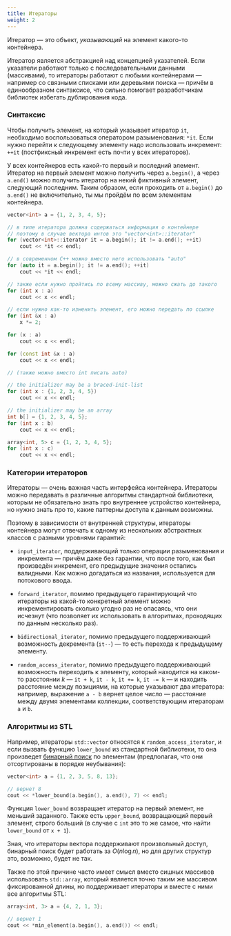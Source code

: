 ```yaml
---
title: Итераторы
weight: 2
---
```


Итератор — это объект, *указывающий* на элемент какого-то контейнера.

Итератор является абстракцией над концепцией указателей. Если указатели работают только с последовательными данными (массивами), то итераторы работают с любыми контейнерами — например со связными списками или деревьями поиска — причём в единообразном синтаксисе, что сильно помогает разработчикам библиотек избегать дублирования кода.

### Синтаксис

Чтобы получить элемент, на который указывает итератор `it`, необходимо воспользоваться оператором разыменования: `*it`. Если нужно перейти к следующему элементу надо использовать инкремент: `++it` (постфиксный инкремент есть почти у всех итераторов).

У всех контейнеров есть какой-то первый и последний элемент. Итератор на первый элемент можно получить через `a.begin()`, а через `a.end()` можно получить итератор на некий фиктивный элемент, следующий последним. Таким образом, если проходить от `a.begin()` до `a.end()` не включительно, ты мы пройдём по всем элементам контейнера.

```cpp
vector<int> a = {1, 2, 3, 4, 5};

// в типе итератора должна содержаться информация о контейнере
// поэтому в случае вектора интов это "vector<int>::iterator"
for (vector<int>::iterator it = a.begin(); it != a.end(); ++it)
    cout << *it << endl;

// в современном C++ можно вместо него использовать "auto"
for (auto it = a.begin(); it != a.end(); ++it)
    cout << *it << endl;

// также если нужно пройтись по всему массиву, можно сжать до такого
for (int x : a)
    cout << x << endl;

// если нужно как-то изменить элемент, его можно передать по ссылке
for (int &x : a)
    x *= 2;

for (x : a)
    cout << x << endl;

for (const int &x : a)
    cout << x << endl;

// (также можно вместо int писать auto)

// the initializer may be a braced-init-list
for (int x : {1, 2, 3, 4, 5})
    cout << x << endl;

// the initializer may be an array
int b[] = {1, 2, 3, 4, 5};
for (int x : b)
    cout << x << endl;

array<int, 5> c = {1, 2, 3, 4, 5};
for (int x : c)
    cout << x << endl;
```

### Категории итераторов

Итераторы — очень важная часть интерфейса контейнера. Итераторы можно передавать в различные алгоритмы стандартной библиотеки, которым не обязательно знать про внутреннее устройство контейнера, но нужно знать про то, какие паттерны доступа к данным возможны.

Поэтому в зависимости от внутренней структуры, итераторы контейнера могут отвечать к одному из нескольких абстрактных классов с разными уровнями гарантий:

- `input_iterator`, поддерживающий только операции разыменования и инкремента — причём даже без гарантии, что после того, как был произведён инкремент, его предыдущие значения остались валидными. Как можно догадаться из названия, используется для потокового ввода.

- `forward_iterator`, помимо предыдущего гарантирующий что итераторы на какой-то конкретный элемент можно инкрементировать сколько угодно раз не опасаясь, что они исчезнут (что позволяет их использовать в алгоритмах, проходящих по данным несколько раз).

- `bidirectional_iterator`, помимо предыдущего поддерживающий возможность декремента (`it--`) — то есть перехода к предыдущему элементу.

- `random_access_iterator`, помимо предыдущего поддерживающий возможность переходить к элементу, который находится на каком-то расстоянии $k$ — `it + k`, `it - k`, `it += k`, `it -= k` — и находить расстояние между позициями, на которые указывают два итератора: например, выражение `a - b` вернет целое число — расстояние между двумя элементами коллекции, соответствующим итераторам `a` и `b`.

### Алгоритмы из STL

Например, итераторы `std::vector` относятся к `random_access_iterator`, и если вызвать функцию `lower_bound` из стандартной библиотеки, то она произведет [бинарный поиск](/cs/interactive/binary-search/) по элементам (предполагая, что они отсортированы в порядке неубывания):

```cpp
vector<int> a = {1, 2, 3, 5, 8, 13};

// вернет 8
cout << *lower_bound(a.begin(), a.end(), 7) << endl;
```

Функция `lower_bound` возвращает итератор на первый элемент, не меньший заданного. Также есть `upper_bound`, возвращающий первый элемент, строго больший (в случае с `int` это то же самое, что найти `lower_bound` от `x + 1`).

Зная, что итераторы вектора поддерживают произвольный доступ, бинарный поиск будет работать за $O(n \log n)$, но для других структур это, возможно, будет не так.

Также по этой причине часто имеет смысл вместо сишных массивов использовать `std::array`, который является точно таким же массивом фиксированной длины, но поддерживает итераторы и вместе с ними все алгоритмы STL:

```cpp
array<int, 3> a = {4, 2, 1, 3};

// вернет 1
cout << *min_element(a.begin(), a.end()) << endl;
```

<!-- Подробнее про разные полезные алгоритмы STL можно прочитать в [ликбезе по C++](../../programming/cpp). -->
